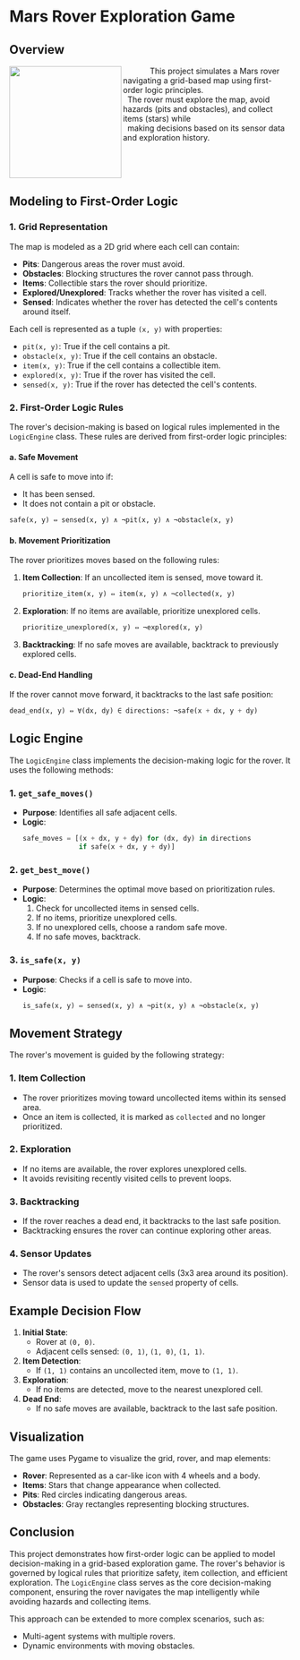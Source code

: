 # Mars Rover Exploration Game

## Overview

<img src="https://github.com/user-attachments/assets/02bc32ae-4e78-4238-85b5-818d63efa4ba" align="left" width="200px"/>
<p style="margin-left: 20px; text-indent: 40px;">
    &nbsp This project simulates a Mars rover navigating a grid-based map using first-order logic principles. <br/>
    &nbsp The rover must explore the map, avoid hazards (pits and obstacles), and collect items (stars) while <br/>
    &nbsp making decisions based on its sensor data and exploration history.
</p>
<br clear="left"/>



## Modeling to First-Order Logic

### 1. **Grid Representation**
The map is modeled as a 2D grid where each cell can contain:
- **Pits**: Dangerous areas the rover must avoid.
- **Obstacles**: Blocking structures the rover cannot pass through.
- **Items**: Collectible stars the rover should prioritize.
- **Explored/Unexplored**: Tracks whether the rover has visited a cell.
- **Sensed**: Indicates whether the rover has detected the cell's contents around itself.

Each cell is represented as a tuple `(x, y)` with properties:
- `pit(x, y)`: True if the cell contains a pit.
- `obstacle(x, y)`: True if the cell contains an obstacle.
- `item(x, y)`: True if the cell contains a collectible item.
- `explored(x, y)`: True if the rover has visited the cell.
- `sensed(x, y)`: True if the rover has detected the cell's contents.

### 2. **First-Order Logic Rules**
The rover's decision-making is based on logical rules implemented in the `LogicEngine` class. These rules are derived from first-order logic principles:
#### a. **Safe Movement**
A cell is safe to move into if:
- It has been sensed.
- It does not contain a pit or obstacle.

```python
safe(x, y) ⇔ sensed(x, y) ∧ ¬pit(x, y) ∧ ¬obstacle(x, y)
```

#### b. **Movement Prioritization**
The rover prioritizes moves based on the following rules:
1. **Item Collection**: If an uncollected item is sensed, move toward it.
   ```python
   prioritize_item(x, y) ⇔ item(x, y) ∧ ¬collected(x, y)
   ```
2. **Exploration**: If no items are available, prioritize unexplored cells.
   ```python
   prioritize_unexplored(x, y) ⇔ ¬explored(x, y)
   ```
3. **Backtracking**: If no safe moves are available, backtrack to previously explored cells.

#### c. **Dead-End Handling**
If the rover cannot move forward, it backtracks to the last safe position:
```python
dead_end(x, y) ⇔ ∀(dx, dy) ∈ directions: ¬safe(x + dx, y + dy)
```

## Logic Engine

The `LogicEngine` class implements the decision-making logic for the rover. It uses the following methods:

### 1. **`get_safe_moves()`**
- **Purpose**: Identifies all safe adjacent cells.
- **Logic**:
  ```python
  safe_moves = [(x + dx, y + dy) for (dx, dy) in directions 
                if safe(x + dx, y + dy)]
  ```

### 2. **`get_best_move()`**
- **Purpose**: Determines the optimal move based on prioritization rules.
- **Logic**:
  1. Check for uncollected items in sensed cells.
  2. If no items, prioritize unexplored cells.
  3. If no unexplored cells, choose a random safe move.
  4. If no safe moves, backtrack.

### 3. **`is_safe(x, y)`**
- **Purpose**: Checks if a cell is safe to move into.
- **Logic**:
  ```python
  is_safe(x, y) ⇔ sensed(x, y) ∧ ¬pit(x, y) ∧ ¬obstacle(x, y)
  ```

## Movement Strategy
The rover's movement is guided by the following strategy:

### 1. **Item Collection**
- The rover prioritizes moving toward uncollected items within its sensed area.
- Once an item is collected, it is marked as `collected` and no longer prioritized.
### 2. **Exploration**
- If no items are available, the rover explores unexplored cells.
- It avoids revisiting recently visited cells to prevent loops.
### 3. **Backtracking**
- If the rover reaches a dead end, it backtracks to the last safe position.
- Backtracking ensures the rover can continue exploring other areas.
### 4. **Sensor Updates**
- The rover's sensors detect adjacent cells (3x3 area around its position).
- Sensor data is used to update the `sensed` property of cells.

## Example Decision Flow

1. **Initial State**:
   - Rover at `(0, 0)`.
   - Adjacent cells sensed: `(0, 1)`, `(1, 0)`, `(1, 1)`.
2. **Item Detection**:
   - If `(1, 1)` contains an uncollected item, move to `(1, 1)`.
3. **Exploration**:
   - If no items are detected, move to the nearest unexplored cell.
4. **Dead End**:
   - If no safe moves are available, backtrack to the last safe position.

## Visualization

The game uses Pygame to visualize the grid, rover, and map elements:
- **Rover**: Represented as a car-like icon with 4 wheels and a body.
- **Items**: Stars that change appearance when collected.
- **Pits**: Red circles indicating dangerous areas.
- **Obstacles**: Gray rectangles representing blocking structures.

## Conclusion

This project demonstrates how first-order logic can be applied to model decision-making in a grid-based exploration game. The rover's behavior is governed by logical rules that prioritize safety, item collection, and efficient exploration. The `LogicEngine` class serves as the core decision-making component, ensuring the rover navigates the map intelligently while avoiding hazards and collecting items.

This approach can be extended to more complex scenarios, such as:
- Multi-agent systems with multiple rovers.
- Dynamic environments with moving obstacles.
